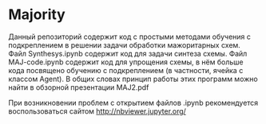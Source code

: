 # Majority

Данный репозиторий содержит код с простыми методами обучения с подкреплением в решении задачи обработки мажоритарных схем.
Файл Synthesys.ipynb содержит код для задачи синтеза схемы. Файл MAJ-code.ipynb содержит код для упрощения схемы, в нём больше кода посвящено обучению с подкреплением (в частности, ячейка с классом Agent). В общих словах принцип работы этих программ можно найти в обзорной презентации MAJ2.pdf

При возникновении проблем с открытием файлов .ipynb рекомендуется воспользоваться сайтом http://nbviewer.jupyter.org/

